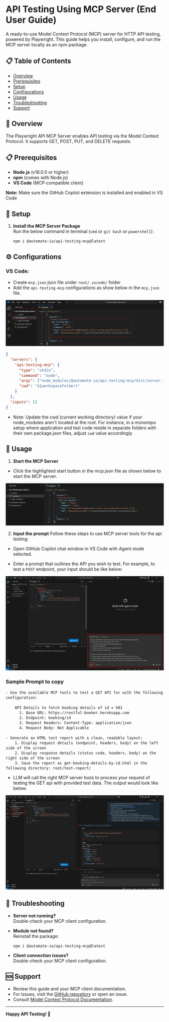 # API Testing Using MCP Server (End User Guide)

A ready-to-use Model Context Protocol (MCP) server for HTTP API testing, powered by Playwright. This guide helps you install, configure, and run the MCP server locally as an npm package.

## 📋 Table of Contents

- [Overview](#overview)
- [Prerequisites](#prerequisites)
- [Setup](#installation)
- [Configurations](#mcp-client-configuration)
- [Usage](#usage)
- [Troubleshooting](#troubleshooting)
- [Support](#support)

## 🌟 Overview

The Playwright API MCP Server enables API testing via the Model Context Protocol. It supports GET, POST, PUT, and DELETE requests.

## 📋 Prerequisites

- **Node.js** (v18.0.0 or higher)
- **npm** (comes with Node.js)
- **VS Code** (MCP-compatible client)

**Note:** Make sure the GitHub Copilot extension is installed and enabled in VS Code


## 🚀 Setup

1. **Install the MCP Server Package**  
   Run the below command in terminal (`cmd` or `git bash` or `powershell`):
   ```bash
   npm i @automate-io/api-testing-mcp@latest
   ```



## ⚙️ Configurations

### VS Code:

- Create `mcp.json` json file under `root/.vscode/` folder
- Add the `api-testing-mcp` configurations as show below in the `mcp.json` file.

<img src="./documentation/images/mcp-client-config.png" alt="MCP Client Config">


```json
{
  "servers": {
    "api-testing-mcp": {
      "type": "stdio",
      "command": "node",
      "args": ["node_modules/@automate-io/api-testing-mcp/dist/server.js"],
      "cwd": "${workspaceFolder}"
    }
  },
  "inputs": []
}
```
- Note: Update the cwd (current working directory) value if your node_modules aren't located at the root.
For instance, in a monorepo setup where application and test code reside in separate folders with their own package.json files, adjust `cwd` value accordingly


## 📖 Usage

1. **Start the MCP Server**
 - Click the highlighted start button in the mcp.json file as shown below to start the MCP server.

<img src="./documentation/images/server-start-button.png" alt="Server Start Button">


2. **Input the prompt**
   Follow these steps to use MCP server tools for the api testing:
   
  - Open GitHub Copilot chat window in  VS Code with Agent mode selected.
 
  - Enter a prompt that outlines the API you wish to test.
  For example, to test a `POST` endpoint, your input should be like below:

<img src="./documentation/images//mcp-usage.png" alt="MCP Usage">

  ### Sample Prompt to copy
     
```text
- Use the available MCP tools to test a GET API for with the following configuration:

    API Details to fetch booking details of id = 681
      1. Base URL: https://restful-booker.herokuapp.com
      2. Endpoint: booking/id
      3. Request Headers: Content-Type: application/json
      4. Request Body: Not Applicable

- Generate an HTML test report with a clean, readable layout:
    1. Display request details (endpoint, headers, body) on the left side of the screen
    2. Display response details (status code, headers, body) on the right side of the screen
    3. Save the report as get-booking-details-by-id.html in the following directory: root/test-report/
```
     
  - LLM will call the right MCP server tools to process your request of testing the GET api with provided test data. The output would look like below:
  
<img src="./documentation/images/post-execution.png" alt="Post Execution Insights">

## 🔧 Troubleshooting

- **Server not running?**  
  Double-check your MCP client configuration.

- **Module not found?**  
  Reinstall the package:
  ```
  npm i @automate-io/api-testing-mcp@latest
  ```

- **Client connection issues?**  
  Double-check your MCP client configuration.

## 🆘 Support

- Review this guide and your MCP client documentation.
- For issues, visit the [GitHub repository](https://github.com/Naveen-Automation/mcp-server) or open an issue.
- Consult [Model Context Protocol Documentation](https://modelcontextprotocol.io/).

---

**Happy API Testing! 🚀**






